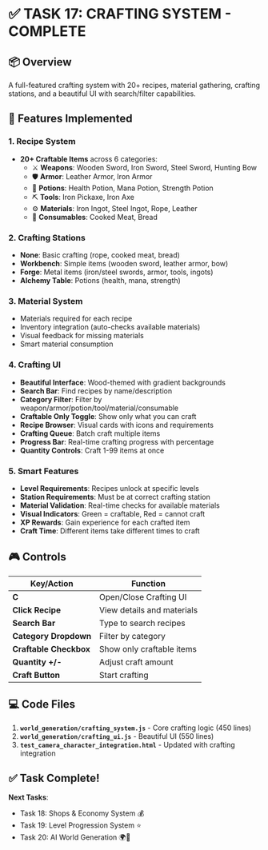# ✅ TASK 17: CRAFTING SYSTEM - COMPLETE

## 📦 Overview
A full-featured crafting system with 20+ recipes, material gathering, crafting stations, and a beautiful UI with search/filter capabilities.

## 🎯 Features Implemented

### 1. **Recipe System**
- **20+ Craftable Items** across 6 categories:
  - ⚔️ **Weapons**: Wooden Sword, Iron Sword, Steel Sword, Hunting Bow
  - 🛡️ **Armor**: Leather Armor, Iron Armor
  - 🧪 **Potions**: Health Potion, Mana Potion, Strength Potion
  - ⛏️ **Tools**: Iron Pickaxe, Iron Axe
  - ⚙️ **Materials**: Iron Ingot, Steel Ingot, Rope, Leather
  - 🍖 **Consumables**: Cooked Meat, Bread

### 2. **Crafting Stations**
- **None**: Basic crafting (rope, cooked meat, bread)
- **Workbench**: Simple items (wooden sword, leather armor, bow)
- **Forge**: Metal items (iron/steel swords, armor, tools, ingots)
- **Alchemy Table**: Potions (health, mana, strength)

### 3. **Material System**
- Materials required for each recipe
- Inventory integration (auto-checks available materials)
- Visual feedback for missing materials
- Smart material consumption

### 4. **Crafting UI**
- **Beautiful Interface**: Wood-themed with gradient backgrounds
- **Search Bar**: Find recipes by name/description
- **Category Filter**: Filter by weapon/armor/potion/tool/material/consumable
- **Craftable Only Toggle**: Show only what you can craft
- **Recipe Browser**: Visual cards with icons and requirements
- **Crafting Queue**: Batch craft multiple items
- **Progress Bar**: Real-time crafting progress with percentage
- **Quantity Controls**: Craft 1-99 items at once

### 5. **Smart Features**
- **Level Requirements**: Recipes unlock at specific levels
- **Station Requirements**: Must be at correct crafting station
- **Material Validation**: Real-time checks for available materials
- **Visual Indicators**: Green = craftable, Red = cannot craft
- **XP Rewards**: Gain experience for each crafted item
- **Craft Time**: Different items take different times to craft

## 🎮 Controls

| Key/Action | Function |
|------------|----------|
| **C** | Open/Close Crafting UI |
| **Click Recipe** | View details and materials |
| **Search Bar** | Type to search recipes |
| **Category Dropdown** | Filter by category |
| **Craftable Checkbox** | Show only craftable items |
| **Quantity +/-** | Adjust craft amount |
| **Craft Button** | Start crafting |

## 💻 Code Files

1. **`world_generation/crafting_system.js`** - Core crafting logic (450 lines)
2. **`world_generation/crafting_ui.js`** - Beautiful UI (550 lines)
3. **`test_camera_character_integration.html`** - Updated with crafting integration

## ✅ Task Complete!

**Next Tasks**: 
- Task 18: Shops & Economy System 💰
- Task 19: Level Progression System ⭐
- Task 20: AI World Generation 🌍🤖
